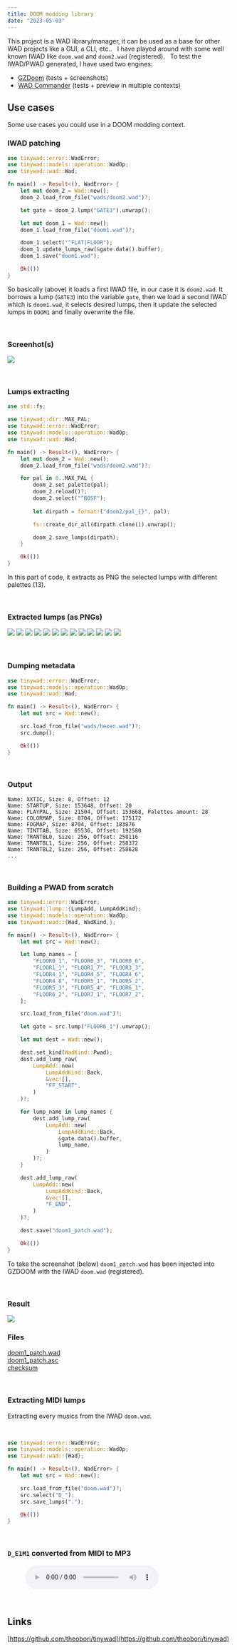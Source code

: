 ```yaml
---
title: DOOM modding library
date: "2023-05-03"
---
```


This project is a WAD library/manager, it can be used as a base for other WAD projects like a GUI, a CLI, etc..
&nbsp;
I have played around with some well known IWAD like `doom.wad` and `doom2.wad` (registered).
&nbsp;
To test the IWAD/PWAD generated, I have used two engines:
- [GZDoom](https://zdoom.org/index) (tests + screenshots)
- [WAD Commander](https://wadcmd.com/) (tests + preview in multiple contexts)

## Use cases

Some use cases you could use in a DOOM modding context.
&nbsp;
### IWAD patching

```rust
use tinywad::error::WadError;
use tinywad::models::operation::WadOp;
use tinywad::wad::Wad;

fn main() -> Result<(), WadError> {
    let mut doom_2 = Wad::new();
    doom_2.load_from_file("wads/doom2.wad")?;

    let gate = doom_2.lump("GATE3").unwrap();

    let mut doom_1 = Wad::new();
    doom_1.load_from_file("doom1.wad")?;

    doom_1.select("^FLAT|FLOOR");
    doom_1.update_lumps_raw(&gate.data().buffer);
    doom_1.save("doom1.wad");

    Ok(())
}
```

So basically (above) it loads a first IWAD file, in our case it is `doom2.wad`. It borrows a lump (`GATE3`) into the variable `gate`, then we load a second IWAD which is `doom1.wad`, it selects desired lumps, then it update the selected lumps in `DOOM1` and finally overwrite the file.

&nbsp;
### Screenhot(s)

<img src="/doom_gate3.png" style="max-width: 100%; width: auto;">

&nbsp;

### Lumps extracting

```rust
use std::fs;

use tinywad::dir::MAX_PAL;
use tinywad::error::WadError;
use tinywad::models::operation::WadOp;
use tinywad::wad::Wad;

fn main() -> Result<(), WadError> {
    let mut doom_2 = Wad::new();
    doom_2.load_from_file("wads/doom2.wad")?;

    for pal in 0..MAX_PAL {
        doom_2.set_palette(pal);
        doom_2.reload()?;
        doom_2.select("^BOSF");
        
        let dirpath = format!("doom2/pal_{}", pal);

        fs::create_dir_all(dirpath.clone()).unwrap();

        doom_2.save_lumps(dirpath);
    }

    Ok(())
}
```

In this part of code, it extracts as PNG the selected lumps with different palettes (13).

&nbsp;

### Extracted lumps (as PNGs)

<p float="left" style="max-width: 100%; width: auto;">
  <img src="/doom2/pal_0/BOSFB0.png">
  <img src="/doom2/pal_1/BOSFB0.png">
  <img src="/doom2/pal_2/BOSFB0.png">
  <img src="/doom2/pal_3/BOSFB0.png">
  <img src="/doom2/pal_4/BOSFB0.png">
  <img src="/doom2/pal_5/BOSFB0.png">
  <img src="/doom2/pal_6/BOSFB0.png">
  <img src="/doom2/pal_7/BOSFB0.png">
  <img src="/doom2/pal_8/BOSFB0.png">
  <img src="/doom2/pal_9/BOSFB0.png">
  <img src="/doom2/pal_10/BOSFB0.png">
  <img src="/doom2/pal_11/BOSFB0.png">
  <img src="/doom2/pal_12/BOSFB0.png">
</p>

&nbsp;

### Dumping metadata

```rust
use tinywad::error::WadError;
use tinywad::models::operation::WadOp;
use tinywad::wad::Wad;

fn main() -> Result<(), WadError> {
    let mut src = Wad::new();

    src.load_from_file("wads/hexen.wad")?;
    src.dump();

    Ok(())
}
```
&nbsp;

### Output

```text
Name: XXTIC, Size: 8, Offset: 12
Name: STARTUP, Size: 153648, Offset: 20
Name: PLAYPAL, Size: 21504, Offset: 153668, Palettes amount: 28
Name: COLORMAP, Size: 8704, Offset: 175172
Name: FOGMAP, Size: 8704, Offset: 183876
Name: TINTTAB, Size: 65536, Offset: 192580
Name: TRANTBL0, Size: 256, Offset: 258116
Name: TRANTBL1, Size: 256, Offset: 258372
Name: TRANTBL2, Size: 256, Offset: 258628
...
```

&nbsp;

### Building a PWAD from scratch

```rust
use tinywad::error::WadError;
use tinywad::lump::{LumpAdd, LumpAddKind};
use tinywad::models::operation::WadOp;
use tinywad::wad::{Wad, WadKind,};

fn main() -> Result<(), WadError> {
    let mut src = Wad::new();

    let lump_names = [
        "FLOOR0_1", "FLOOR0_3", "FLOOR0_6",
        "FLOOR1_1", "FLOOR1_7", "FLOOR3_3",
        "FLOOR4_1", "FLOOR4_5", "FLOOR4_6",
        "FLOOR4_8", "FLOOR5_1", "FLOOR5_2",
        "FLOOR5_3", "FLOOR5_4", "FLOOR6_1",
        "FLOOR6_2", "FLOOR7_1", "FLOOR7_2",
    ];

    src.load_from_file("doom.wad")?;

    let gate = src.lump("FLOOR6_1").unwrap();

    let mut dest = Wad::new();

    dest.set_kind(WadKind::Pwad);
    dest.add_lump_raw(
        LumpAdd::new(
            LumpAddKind::Back,
            &vec![],
            "FF_START",
        )
    )?;

    for lump_name in lump_names {
        dest.add_lump_raw(
            LumpAdd::new(
                LumpAddKind::Back,
                &gate.data().buffer,
                lump_name,
            )
        )?;
    }

    dest.add_lump_raw(
        LumpAdd::new(
            LumpAddKind::Back,
            &vec![],
            "F_END",
        )
    )?;

    dest.save("doom1_patch.wad");

    Ok(())
}
```

To take the screenshot (below) `doom1_patch.wad` has been injected into GZDOOM with the IWAD `doom.wad` (registered).

&nbsp;

### Result

<img src="/doom_floor6_1.png" style="max-width: 100%; width: auto;">

### Files

[doom1_patch.wad](/doom1_patch.wad)  
[doom1_patch.asc](/doom1_patch.asc)  
[checksum](/checksum.txt)

&nbsp;

### Extracting MIDI lumps

Extracting every musics from the IWAD `doom.wad`.

&nbsp;

```rust
use tinywad::error::WadError;
use tinywad::models::operation::WadOp;
use tinywad::wad::{Wad};

fn main() -> Result<(), WadError> {
    let mut src = Wad::new();

    src.load_from_file("doom.wad")?;
    src.select("D_");
    src.save_lumps(".");

    Ok(())
}
```

&nbsp;

### `D_E1M1` converted from MIDI to MP3

<figure>
    <audio
        controls
        src="/D_E1M1.mp3">
    </audio>
</figure>

&nbsp;

## Links

[https://github.com/theobori/tinywad](https://github.com/theobori/tinywad)

&nbsp;
